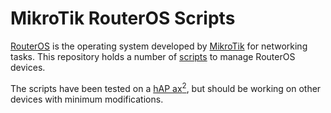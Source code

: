 # MikroTik RouterOS Scripts

[RouterOS](https://mikrotik.com/software) is the operating system developed by [MikroTik](https://mikrotik.com/aboutus) for networking tasks. This repository holds a number of [scripts](https://wiki.mikrotik.com/wiki/Manual:Scripting) to manage RouterOS devices.

The scripts have been tested on a [hAP ax<sup>2</sup>](https://mikrotik.com/product/hap_ax2), but should be working on other devices with minimum modifications.





